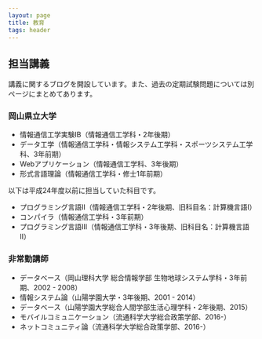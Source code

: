 ```yaml
---
layout: page
title: 教育
tags: header
---
```

## 担当講義

講義に関するブログを開設しています。また、過去の定期試験問題については別ページにまとめてあります。

### 岡山県立大学

- 情報通信工学実験IB（情報通信工学科・2年後期）
- データ工学（情報通信工学科・情報システム工学科・スポーツシステム工学科、3年前期）
- Webアプリケーション（情報通信工学科、3年後期）
- 形式言語理論（情報通信工学科・修士1年前期）

以下は平成24年度以前に担当していた科目です。

- プログラミング言語II（情報通信工学科・2年後期、旧科目名：計算機言語I）
- コンパイラ（情報通信工学科・3年前期）
- プログラミング言語III（情報通信工学科・3年後期、旧科目名：計算機言語II）

### 非常勤講師

- データベース（岡山理科大学 総合情報学部 生物地球システム学科・3年前期、2002 - 2008）
- 情報システム論（山陽学園大学・3年後期、2001 - 2014）
- データベース（山陽学園大学総合人間学部生活心理学科・2年後期、2015）
- モバイルコミュニケーション（流通科学大学総合政策学部、2016-）
- ネットコミュニティ論（流通科学大学総合政策学部、2016-）
